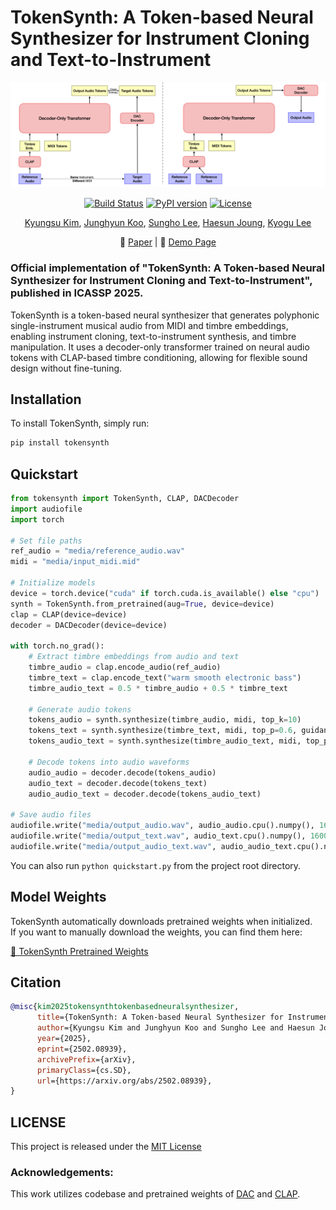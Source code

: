 # TokenSynth: A Token-based Neural Synthesizer for Instrument Cloning and Text-to-Instrument
![Description](media/figure.png)

<div align="center">

[![Build Status](https://github.com/KyungsuKim42/tokensynth/actions/workflows/test_and_publish.yml/badge.svg)](https://github.com/KyungsuKim42/tokensynth/actions)
[![PyPI version](https://img.shields.io/pypi/v/tokensynth.svg)](https://pypi.org/project/tokensynth/)
[![License](https://img.shields.io/pypi/l/tokensynth.svg)](https://github.com/KyungsuKim42/tokensynth/blob/main/LICENSE)

[Kyungsu Kim](https://scholar.google.com/citations?user=bCMZWFIAAAAJ&hl=en&oi=sra), [Junghyun Koo](https://scholar.google.com/citations?user=9LbxECcAAAAJ&hl=en), [Sungho Lee](https://scholar.google.com/citations?hl=en&user=8yMXL5AAAAAJ), [Haesun Joung](https://scholar.google.com/citations?hl=en&user=yV8xVKoAAAAJ), [Kyogu Lee](https://scholar.google.com/citations?user=Fk4jQFEAAAAJ&hl=en)

📄 [Paper](https://arxiv.org/abs/2502.08939) | 🎵 [Demo Page](http://tinyurl.com/tokensynth-demo)


</div>

###  **Official implementation** of "TokenSynth: A Token-based Neural Synthesizer for Instrument Cloning and Text-to-Instrument", published in **ICASSP 2025**.

TokenSynth is a token-based neural synthesizer that generates polyphonic single-instrument musical audio from MIDI and timbre embeddings, enabling instrument cloning, text-to-instrument synthesis, and timbre manipulation. It uses a decoder-only transformer trained on neural audio tokens with CLAP-based timbre conditioning, allowing for flexible sound design without fine-tuning.

## Installation

To install TokenSynth, simply run:

```bash
pip install tokensynth
```

## Quickstart

```python
from tokensynth import TokenSynth, CLAP, DACDecoder
import audiofile
import torch

# Set file paths
ref_audio = "media/reference_audio.wav"
midi = "media/input_midi.mid"

# Initialize models
device = torch.device("cuda" if torch.cuda.is_available() else "cpu")
synth = TokenSynth.from_pretrained(aug=True, device=device)
clap = CLAP(device=device)
decoder = DACDecoder(device=device)

with torch.no_grad():
    # Extract timbre embeddings from audio and text
    timbre_audio = clap.encode_audio(ref_audio)
    timbre_text = clap.encode_text("warm smooth electronic bass")
    timbre_audio_text = 0.5 * timbre_audio + 0.5 * timbre_text

    # Generate audio tokens
    tokens_audio = synth.synthesize(timbre_audio, midi, top_k=10)
    tokens_text = synth.synthesize(timbre_text, midi, top_p=0.6, guidance_scale=1.6)
    tokens_audio_text = synth.synthesize(timbre_audio_text, midi, top_p=0.6, guidance_scale=1.6)

    # Decode tokens into audio waveforms
    audio_audio = decoder.decode(tokens_audio) 
    audio_text = decoder.decode(tokens_text)
    audio_audio_text = decoder.decode(tokens_audio_text)

# Save audio files
audiofile.write("media/output_audio.wav", audio_audio.cpu().numpy(), 16000)
audiofile.write("media/output_text.wav", audio_text.cpu().numpy(), 16000)
audiofile.write("media/output_audio_text.wav", audio_audio_text.cpu().numpy(), 16000)
```

You can also run `python quickstart.py` from the project root directory.

## Model Weights
TokenSynth automatically downloads pretrained weights when initialized.  
If you want to manually download the weights, you can find them here:  

[🔗 TokenSynth Pretrained Weights](https://huggingface.co/KyungsuKim/TokenSynth/tree/main)

## Citation

```bibtex
@misc{kim2025tokensynthtokenbasedneuralsynthesizer,
      title={TokenSynth: A Token-based Neural Synthesizer for Instrument Cloning and Text-to-Instrument}, 
      author={Kyungsu Kim and Junghyun Koo and Sungho Lee and Haesun Joung and Kyogu Lee},
      year={2025},
      eprint={2502.08939},
      archivePrefix={arXiv},
      primaryClass={cs.SD},
      url={https://arxiv.org/abs/2502.08939}, 
}
```
## LICENSE

This project is released under the [MIT License](./LICENSE)

### Acknowledgements:
This work utilizes codebase and pretrained weights of [DAC](https://github.com/descriptinc/descript-audio-codec) and [CLAP](https://github.com/LAION-AI/CLAP).
